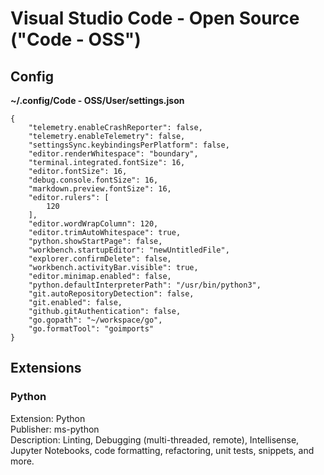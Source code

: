 # Visual Studio Code - Open Source ("Code - OSS")

## Config

**~/.config/Code - OSS/User/settings.json**

```
{
    "telemetry.enableCrashReporter": false,
    "telemetry.enableTelemetry": false,
    "settingsSync.keybindingsPerPlatform": false,
    "editor.renderWhitespace": "boundary",
    "terminal.integrated.fontSize": 16,
    "editor.fontSize": 16,
    "debug.console.fontSize": 16,
    "markdown.preview.fontSize": 16,
    "editor.rulers": [
        120
    ],
    "editor.wordWrapColumn": 120,
    "editor.trimAutoWhitespace": true,
    "python.showStartPage": false,
    "workbench.startupEditor": "newUntitledFile",
    "explorer.confirmDelete": false,
    "workbench.activityBar.visible": true,
    "editor.minimap.enabled": false,
    "python.defaultInterpreterPath": "/usr/bin/python3",
    "git.autoRepositoryDetection": false,
    "git.enabled": false,
    "github.gitAuthentication": false,
    "go.gopath": "~/workspace/go",
    "go.formatTool": "goimports"
}
```

## Extensions

### Python

Extension: Python  
Publisher: ms-python  
Description: Linting, Debugging (multi-threaded, remote), Intellisense, Jupyter Notebooks, code formatting, refactoring, unit tests, snippets, and more.  

